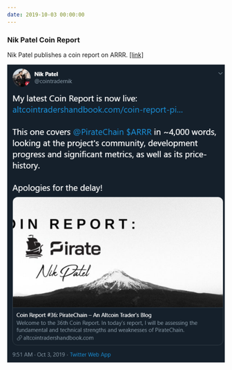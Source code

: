 ```yaml
---
date: 2019-10-03 00:00:00
---
```


### Nik Patel Coin Report

Nik Patel publishes a coin report on ARRR. [[link]](https://twitter.com/cointradernik/status/1179665144995033088)

[![Nik Patel Coin Report](assets/img/posts/Nik-Patel-Thing.png)](assets/img/posts/Nik-Patel-Thing.png)

